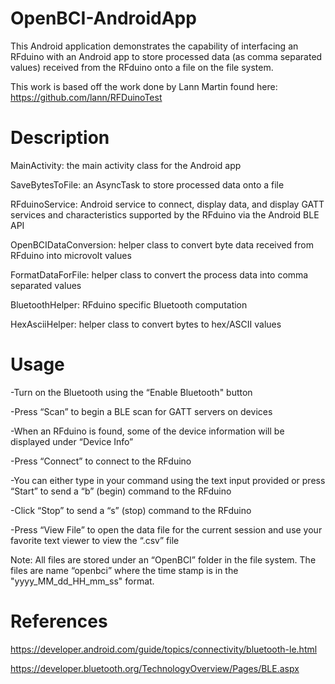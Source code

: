 OpenBCI-AndroidApp
==================
This Android application demonstrates the capability of interfacing an RFduino with an Android app to store processed data (as comma separated values) received from the RFduino onto a file on the file system.

This work is based off the work done by Lann Martin found here: https://github.com/lann/RFDuinoTest 

Description
=================
MainActivity: the main activity class for the Android app

SaveBytesToFile: an AsyncTask to store processed data onto a file

RFduinoService: Android service to connect, display data, and display GATT services and characteristics supported by the RFduino via the Android BLE API

OpenBCIDataConversion: helper class to convert byte data received from RFduino into microvolt values

FormatDataForFile: helper class to convert the process data into comma separated values

BluetoothHelper: RFduino specific Bluetooth computation

HexAsciiHelper: helper class to convert bytes to hex/ASCII values

Usage
=====
-Turn on the Bluetooth using the “Enable Bluetooth" button

-Press “Scan” to begin a BLE scan for GATT servers on devices

-When an RFduino is found, some of the device information will be displayed under “Device Info”

-Press “Connect” to connect to the RFduino

-You can either type in your command using the text input provided or press “Start” to send a “b” (begin) command to the RFduino

-Click “Stop” to send a “s” (stop) command to the RFduino

-Press “View File” to open the data file for the current session and use your favorite text viewer to view the “.csv” file

Note: All files are stored under an “OpenBCI” folder in the file system. The files are name “openbci<timestamp>” where the time stamp is in the "yyyy_MM_dd_HH_mm_ss" format.

References
==========
https://developer.android.com/guide/topics/connectivity/bluetooth-le.html

https://developer.bluetooth.org/TechnologyOverview/Pages/BLE.aspx


